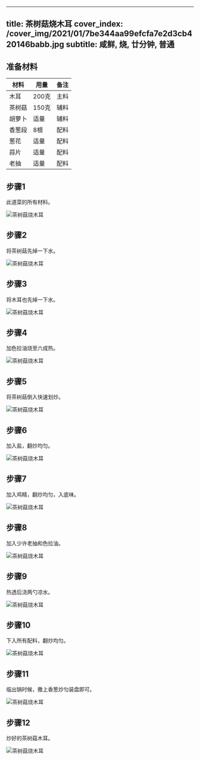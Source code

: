 
---
title: 茶树菇烧木耳
cover_index: /cover_img/2021/01/7be344aa99efcfa7e2d3cb420146babb.jpg
subtitle: 咸鲜, 烧, 廿分钟, 普通
---

## 准备材料

| 材料     | 用量 | 备注|
| ------- | ----- | --- |
| 木耳 | 200克| 主料 |
| 茶树菇 | 150克| 辅料 |
| 胡萝卜 | 适量| 辅料 |
| 香葱段 | 8根| 配料 |
| 葱花 | 适量| 配料 |
| 蒜片 | 适量| 配料 |
| 老抽 | 适量| 配料 |

## 步骤1

此道菜的所有材料。

![茶树菇烧木耳](https://i8.meishichina.com/attachment/recipe/201010/201010130822324.JPG?x-oss-process=style/p320) 

## 步骤2

将茶树菇先焯一下水。

![茶树菇烧木耳](https://i8.meishichina.com/attachment/recipe/201010/201010130824245.JPG?x-oss-process=style/p320) 

## 步骤3

将木耳也先焯一下水。

![茶树菇烧木耳](https://i8.meishichina.com/attachment/recipe/201010/201010130825238.JPG?x-oss-process=style/p320) 

## 步骤4

加色拉油烧至六成热。

![茶树菇烧木耳](https://i8.meishichina.com/attachment/recipe/201010/201010130827104.JPG?x-oss-process=style/p320) 

## 步骤5

将茶树菇倒入快速划炒。

![茶树菇烧木耳](https://i8.meishichina.com/attachment/recipe/201010/201010130829030.JPG?x-oss-process=style/p320) 

## 步骤6

加入盐，翻炒均匀。

![茶树菇烧木耳](https://i8.meishichina.com/attachment/recipe/201010/201010130830372.JPG?x-oss-process=style/p320) 

## 步骤7

加入鸡精，翻炒均匀，入底味。

![茶树菇烧木耳](https://i8.meishichina.com/attachment/recipe/201010/201010130832085.JPG?x-oss-process=style/p320) 

## 步骤8

加入少许老抽和色拉油。

![茶树菇烧木耳](https://i8.meishichina.com/attachment/recipe/201010/201010130836539.JPG?x-oss-process=style/p320) 

## 步骤9

热透后浇两勺凉水。

![茶树菇烧木耳](https://i8.meishichina.com/attachment/recipe/201010/201010130839361.JPG?x-oss-process=style/p320) 

## 步骤10

下入所有配料，翻炒均匀。

![茶树菇烧木耳](https://i8.meishichina.com/attachment/recipe/201010/201010130842389.JPG?x-oss-process=style/p320) 

## 步骤11

临出锅时候，撒上香葱炒匀装盘即可。

![茶树菇烧木耳](https://i8.meishichina.com/attachment/recipe/201010/201010130844338.JPG?x-oss-process=style/p320) 

## 步骤12

炒好的茶树菇木耳。

![茶树菇烧木耳](https://i8.meishichina.com/attachment/recipe/201010/201010130847293.JPG?x-oss-process=style/p320) 

